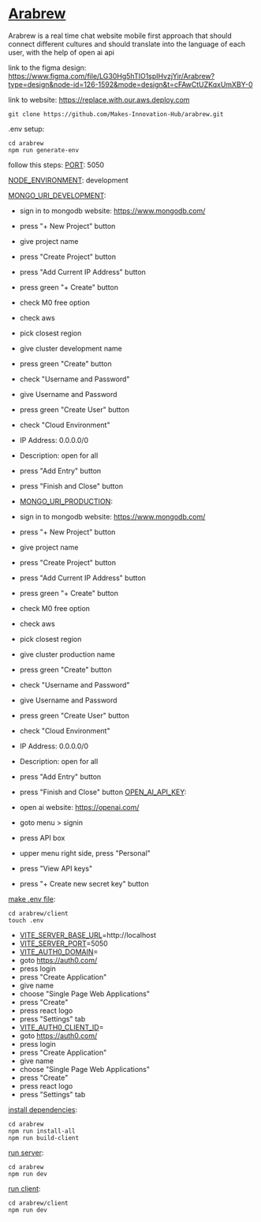 # [Arabrew]()

Arabrew is a real time chat website mobile first approach that should connect different cultures and should translate into the language of each user, with the help of open ai api

link to the figma design: https://www.figma.com/file/LG30Hg5hTIO1spIHvzjYir/Arabrew?type=design&node-id=126-1592&mode=design&t=cFAwCtUZKqxUmXBY-0

link to website: https://replace.with.our.aws.deploy.com

```
git clone https://github.com/Makes-Innovation-Hub/arabrew.git
```

.env setup:
```
cd arabrew
npm run generate-env
```

follow this steps:
[PORT](): 5050

[NODE_ENVIRONMENT](): development

[MONGO_URI_DEVELOPMENT]():

* sign in to mongodb website: https://www.mongodb.com/
* press "+ New Project" button
* give project name
* press "Create Project" button
* press "Add Current IP Address" button
* press green "+ Create" button
* check M0 free option
* check aws
* pick closest region
* give cluster development name
* press green "Create" button
* check "Username and Password"
* give Username and Password
* press green "Create User" button
* check "Cloud Environment"
* IP Address: 0.0.0.0/0
* Description: open for all
* press "Add Entry" button
* press "Finish and Close" button
* [MONGO_URI_PRODUCTION]():
* sign in to mongodb website: https://www.mongodb.com/
* press "+ New Project" button
* give project name
* press "Create Project" button
* press "Add Current IP Address" button
* press green "+ Create" button
* check M0 free option
* check aws
* pick closest region
* give cluster production name
* press green "Create" button
* check "Username and Password"
* give Username and Password
* press green "Create User" button
* check "Cloud Environment"
* IP Address: 0.0.0.0/0
* Description: open for all
* press "Add Entry" button
* press "Finish and Close" button
[OPEN_AI_API_KEY]():

* open ai website: https://openai.com/
* goto menu > signin
* press API box
* upper menu right side, press "Personal"
* press "View API keys"
* press "+ Create new secret key" button

[make .env file]():
```
cd arabrew/client
touch .env
```
* [VITE_SERVER_BASE_URL]()=http://localhost
* [VITE_SERVER_PORT]()=5050
* [VITE_AUTH0_DOMAIN]()=
* goto https://auth0.com/
* press login
* press "Create Application"
* give name
* choose "Single Page Web Applications"
* press "Create"
* press react logo
* press "Settings" tab
* [VITE_AUTH0_CLIENT_ID]()=
* goto https://auth0.com/
* press login
* press "Create Application"
* give name
* choose "Single Page Web Applications"
* press "Create"
* press react logo
* press "Settings" tab

[install dependencies]():
```
cd arabrew
npm run install-all
npm run build-client
```
[run server]():
```
cd arabrew
npm run dev
```
[run client]():
```
cd arabrew/client
npm run dev
```
